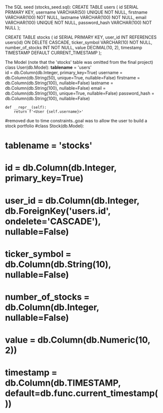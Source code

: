 The SQL seed (stocks_seed.sql):
CREATE TABLE users (
    id SERIAL PRIMARY KEY,
    username VARCHAR(50) UNIQUE NOT NULL,
    firstname VARCHAR(100) NOT NULL,
    lastname VARCHAR(100) NOT NULL,
    email VARCHAR(100) UNIQUE NOT NULL,
    password_hash VARCHAR(100) NOT NULL
);

CREATE TABLE stocks (
    id SERIAL PRIMARY KEY,
    user_id INT REFERENCES users(id) ON DELETE CASCADE,
    ticker_symbol VARCHAR(10) NOT NULL,
    number_of_stocks INT NOT NULL,
    value DECIMAL(10, 2),
    timestamp TIMESTAMP DEFAULT CURRENT_TIMESTAMP
);

The Model (note that the 'stocks' table was omitted from the final project)
class User(db.Model):
    __tablename__ = 'users'  
    id = db.Column(db.Integer, primary_key=True)
    username = db.Column(db.String(50), unique=True, nullable=False)
    firstname = db.Column(db.String(100), nullable=False)
    lastname = db.Column(db.String(100), nullable=False)
    email = db.Column(db.String(100), unique=True, nullable=False)
    password_hash = db.Column(db.String(100), nullable=False)

    def __repr__(self):
        return f'<User {self.username}>'


#removed due to time constraints..goal was to allow the user to build a stock portfolio
#class Stock(db.Model):
#    __tablename__ = 'stocks'
#    id = db.Column(db.Integer, primary_key=True)
#    user_id = db.Column(db.Integer, db.ForeignKey('users.id', ondelete='CASCADE'), nullable=False)  
#    ticker_symbol = db.Column(db.String(10), nullable=False)
#    number_of_stocks = db.Column(db.Integer, nullable=False)
#    value = db.Column(db.Numeric(10, 2))
#    timestamp = db.Column(db.TIMESTAMP, default=db.func.current_timestamp())